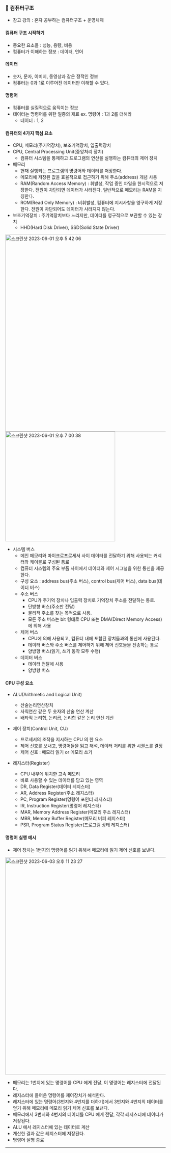 ### 📌 컴퓨터구조
- 참고 강의 : 혼자 공부하는 컴퓨터구조 + 운영체제


#### 컴퓨터 구조 시작하기
- 중요한 요소들 : 성능, 용량, 비용
- 컴퓨터가 이해하는 정보 : 데이터, 언어


#### 데이터 
- 숫자, 문자, 이미지, 동영상과 같은 정적인 정보
- 컴퓨터는 0과 1로 이루어진 데이터만 이해할 수 있다.


#### 명령어
- 컴퓨터를 실질적으로 움직이는 정보
- 데이터는 명령어를 위한 일종의 재료
ex. 명령어 : 1과 2를 더해라
  - 데이터 : 1, 2


#### 컴퓨터의 4가지 핵심 요소
- CPU, 메모리(주기억장치), 보조기억장치, 입출력장치
- CPU, Central Processing Unit(중앙처리 장치)
  - 컴퓨터 시스템을 통제하고 프로그램의 연산을 실행하는 컴퓨터의 제어 장치
- 메모리 
  - 현재 실행되는 프로그램의 명령어와 데이터를 저장한다.
  - 메모리에 저장된 값을 효율적으로 접근하기 위해 주소(address) 개념 사용
  - RAM(Random Access Memory) : 휘발성, 작업 중인 파일을 한시적으로 저장한다. 전원이 차단되면 데이터가 사라진다. 일반적으로 메모리는 RAM을 지칭한다.
  - ROM(Read Only Memory) : 비휘발성, 컴퓨터에 지시사항을 영구하게 저장한다. 전원이 차단되어도 데이터가 사라지지 않는다.
- 보조기억장치 : 주기억장치보다 느리지만, 데이터를 영구적으로 보관할 수 있는 장치
  - HHD(Hard Disk Driver), SSD(Solid State Driver)
    

<img width="618" alt="스크린샷 2023-06-01 오후 5 42 06" src="https://github.com/hhiyeon/hhiyeon/assets/52193680/8079747d-aaf5-4a6e-8e7c-5cdbce892a86">


<img width="345" alt="스크린샷 2023-06-01 오후 7 00 38" src="https://github.com/hhiyeon/hhiyeon/assets/52193680/a1ff6b09-a87f-4585-9123-5368baead555">


- 시스템 버스 
  - 메인 메모리와 마이크로프로세서 사이 데이터를 전달하기 위해 사용되는 커넥터와 케이블로 구성된 통로
  - 컴퓨터 시스템의 주요 부품 사이에서 데이터와 제어 시그널을 위한 통신을 제공한다. 
  - 구성 요소 : address bus(주소 버스), control bus(제어 버스), data bus(데이터 버스)
  - 주소 버스 
    - CPU가 주기억 장치나 입출력 장치로 기억장치 주소를 전달하는 통로. 
    - 단방향 버스(주소만 전달)
    - 물리적 주소를 찾는 목적으로 사용. 
    - 모든 주소 버스는 bit 형태로 CPU 또는 DMA(Direct Memory Access)에 의해 사용
  - 제어 버스 
    - CPU에 의해 사용되고, 컴퓨터 내에 포함된 장치들과의 통신에 사용된다.
    - 데이터 버스와 주소 버스를 제어하기 위해 제어 신호들을 전송하는 통로
    - 양방향 버스(읽기, 쓰기 동작 모두 수행)
  - 데이터 버스 
    - 데이터 전달에 사용
    - 양방향 버스


#### CPU 구성 요소
- ALU(Arithmetic and Logical Unit) 
  - 산술논리연산장치
  - 사칙연산 같은 두 숫자의 산술 연산 계산
  - 배타적 논리합, 논리곱, 논리합 같은 논리 연산 계산
  

- 제어 장치(Control Unit, CU)
  - 프로세서의 조작을 지시하는 CPU 의 한 요소
  - 제어 신호를 보내고, 명령어들을 읽고 해석, 데이터 처리를 위한 시퀀스를 결정
  - 제어 신호 : 메모리 읽기 or 메모리 쓰기


- 레지스터(Register)
  - CPU 내부에 위치한 고속 메모리
  - 바로 사용할 수 있는 데이터를 담고 있는 영역
  - DR, Data Register(데이터 레지스터)
  - AR, Address Register(주소 레지스터)
  - PC, Program Register(명령어 포인터 레지스터)
  - IR, Instruction Register(명령어 레지스터)
  - MAR, Memory Address Register(메모리 주소 레지스터)
  - MBR, Memory Buffer Register(메모리 버퍼 레지스터)
  - PSR, Program Status Register(프로그램 상태 레지스터)


#### 명령어 실행 예시
- 제어 장치는 1번지의 명령어를 읽기 위해서 메모리에 읽기 제어 신호를 보낸다.


<img width="682" alt="스크린샷 2023-06-03 오후 11 23 27" src="https://github.com/hhiyeon/hhiyeon/assets/52193680/ead3a8cd-e41f-495d-9cfc-1bed282abcc6">



- 메모리는 1번지에 있는 명령어를 CPU 에게 전달, 이 명령어는 레지스터에 전달된다.
- 레지스터에 들어온 명령어를 제어장치가 해석한다.
- 레지스터에 있는 명령어(3번지와 4번지를 더하기)에서 3번지와 4번지의 데이터를 얻기 위해 메모리에 메모리 읽기 제어 신호를 보낸다.
- 메모리에서 3번지와 4번지의 데이터를 CPU 에게 전달, 각각 레지스터에 데이터가 저장된다.
- ALU 에서 레지스터에 있는 데이터로 계산
- 계산한 결과 값은 레지스터에 저장된다.
- 명령어 실행 종료


---

